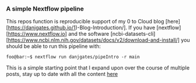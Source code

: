 ### A simple Nextflow pipeline

This repos function is reproducible support of my 0 to Cloud blog [here][https://danjgates.github.io/1)-Blog-Introduction/].
If you have [nextflow][https://www.nextflow.io] and the software [ncbi-datasets-cli][https://www.ncbi.nlm.nih.gov/datasets/docs/v2/download-and-install/] you should be able to run this pipeline with:

```console
foo@bar:~$ nextflow run danjgates/pipeIntro -r main
```

This is a simple starting point that I expand upon over the course of multiple posts, stay up to date with all the content [here](https://danjgates.github.io/year-archive/)
